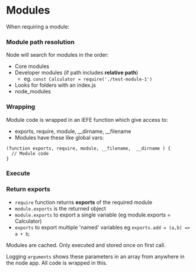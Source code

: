 # Modules

When requiring a module:

### Module path resolution
Node will search for modules in the order:
- Core modules
- Developer modules (if path includes **relative path**)
  - eg. `const Calculator = require('./test-module-1')`
- Looks for folders with an index.js
- node_modules

### Wrapping
Module code is wrapped in an IEFE function which give access to:
- exports, require, module, __dirname, __filename
- Modules have these like global vars:
```
(function exports, require, module, __filename,  __dirname ) {
  // Module code
}
```

### Execute
### Return exports
- `require` function returns **exports** of the required module
- `module.exports` is the returned object
- `module.exports` to export a single variable (eg module.exports = Calculator)
- `exports` to export multiple 'named' variables eg `exports.add = (a,b) => a + b`;

Modules are cached. Only executed and stored once on first call.

Logging `arguments` shows these parameters in an array from anywhere in the node app. All code is wrapped in this.
